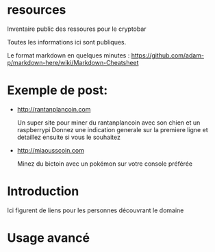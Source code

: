 # resources
Inventaire public des ressoures pour le cryptobar

Toutes les informations ici sont publiques.

Le format markdown en quelques minutes : https://github.com/adam-p/markdown-here/wiki/Markdown-Cheatsheet

# Exemple de post:

* http://rantanplancoin.com

  Un super site pour miner du rantanplancoin avec son chien et un raspberrypi
  Donnez une indication generale sur la premiere ligne et detaillez ensuite si vous le souhaitez

* http://miaousscoin.com

  Minez du bictoin avec un pokémon sur votre console préférée 

# Introduction
 

Ici figurent de liens pour les personnes découvrant le domaine
 

# Usage avancé
